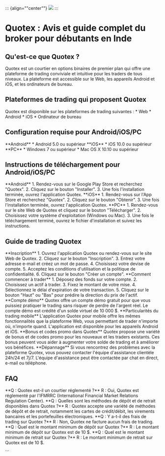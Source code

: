 ::: {align=""center""}
[![](\%22https://i.imgur.com/JJwkDm3.png\%22)](\%22https://traff.sbs/frcas\%22)
:::

# Quotex : Avis et guide complet du broker pour débutants en Inde

## Qu\'est-ce que Quotex ?

Quotex est un courtier en options binaires de premier plan qui offre une
plateforme de trading conviviale et intuitive pour les traders de tous
niveaux. La plateforme est accessible sur le Web, les appareils Android
et iOS, et les ordinateurs de bureau.

## Plateformes de trading qui proposent Quotex

Quotex est disponible sur les plateformes de trading suivantes : \* Web
\* Android \* iOS \* Ordinateur de bureau

## Configuration requise pour Android/iOS/PC

\*\*Android\*\* \* Android 5.0 ou supérieur \*\*iOS\*\* \* iOS 10.0 ou
supérieur \*\*PC\*\* \* Windows 7 ou supérieur \* Mac OS X 10.10 ou
supérieur

## Instructions de téléchargement pour Android/iOS/PC

\*\*Android\*\* 1. Rendez-vous sur le Google Play Store et recherchez
"Quotex". 2. Cliquez sur le bouton "Installer". 3. Une fois
l\'installation terminée, ouvrez l\'application Quotex. \*\*iOS\*\* 1.
Rendez-vous sur l\'App Store et recherchez "Quotex". 2. Cliquez
sur le bouton "Obtenir". 3. Une fois l\'installation terminée,
ouvrez l\'application Quotex. \*\*PC\*\* 1. Rendez-vous sur le site Web
de Quotex et cliquez sur le bouton "Télécharger". 2. Choisissez
votre système d\'exploitation (Windows ou Mac). 3. Une fois le
téléchargement terminé, ouvrez le fichier d\'installation et suivez les
instructions.

## Guide de trading Quotex

\*\*Inscription\*\* 1. Ouvrez l\'application Quotex ou rendez-vous sur
le site Web de Quotex. 2. Cliquez sur le bouton "Inscription". 3.
Entrez votre adresse e-mail et créez un mot de passe. 4. Choisissez
votre devise de compte. 5. Acceptez les conditions d\'utilisation et la
politique de confidentialité. 6. Cliquez sur le bouton "Créer un
compte". \*\*Comment commencer à trader\*\* 1. Déposez des fonds sur
votre compte. 2. Choisissez un actif à trader. 3. Fixez le montant de
votre mise. 4. Sélectionnez le délai d\'expiration de votre transaction.
5. Cliquez sur le bouton "Haut" ou "Bas" pour prédire la
direction du prix de l\'actif. \*\*Compte démo\*\* Quotex offre un
compte démo gratuit pour que vous puissiez pratiquer le trading sans
risquer de perdre de l\'argent réel. Le compte démo est crédité d\'un
solde virtuel de 10 000 \$. \*\*Particularités du trading mobile\*\*
L\'application Quotex pour mobile offre les mêmes fonctionnalités que la
plateforme Web, vous permettant de trader n\'importe où, n\'importe
quand. L\'application est disponible pour les appareils Android et iOS.
\*\*Bonus et codes promo dans Quotex\*\* Quotex propose une variété de
bonus et de codes promo pour les nouveaux et les traders existants. Ces
bonus peuvent vous aider à augmenter votre solde de trading et à
améliorer vos bénéfices. \*\*Dépannage\*\* Si vous rencontrez des
problèmes avec la plateforme Quotex, vous pouvez contacter l\'équipe
d\'assistance clientèle 24h/24 et 7j/7. L\'équipe d\'assistance peut
être contactée par chat en direct, e-mail ou téléphone.

## FAQ

\*\*Q : Quotex est-il un courtier réglementé ?\*\* R : Oui, Quotex est
réglementé par l\'IFMRRC (International Financial Market Relations
Regulation Center). \*\*Q : Quelles sont les méthodes de dépôt et de
retrait disponibles dans Quotex ?\*\* R : Quotex accepte une variété de
méthodes de dépôt et de retrait, notamment les cartes de crédit/débit,
les virements bancaires et les portefeuilles électroniques. \*\*Q : Y
a-t-il des frais de trading sur Quotex ?\*\* R : Non, Quotex ne facture
aucun frais de trading. \*\*Q : Quel est le montant minimum de dépôt sur
Quotex ?\*\* R : Le montant minimum de dépôt sur Quotex est de 10 \$.
\*\*Q : Quel est le montant minimum de retrait sur Quotex ?\*\* R : Le
montant minimum de retrait sur Quotex est de 10 \$.

\`\`\`

